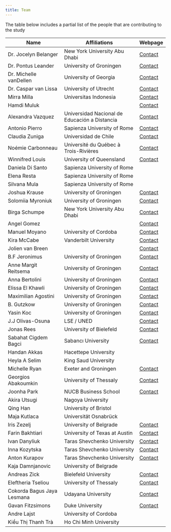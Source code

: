 ```yaml
---
title: Team
---
```


The table below includes a partial list of the people that are contributing to the study

| Name      | Affiliations| Webpage       |
| --------- | ----------- | ------------- |
| Dr. Jocelyn Belanger| New York University Abu Dhabi| [Contact](https://nyuad.nyu.edu/en/academics/divisions/science/faculty/jocelyn-belanger.html)|
| Dr. Pontus Leander| University of Groningen| [Contact](http://pontusleander.com/)|
| Dr. Michelle vanDellen | University of Georgia| [Contact](https://psychology.uga.edu/directory/people/michelle-vandellen)|
| Dr. Caspar van Lissa | University of Utrecht | [Contact](https://www.uu.nl/medewerkers/CJvanLissa) |
|Mirra Milla |   Universitas Indonesia   |  [Contact](https://labpsipol.psikologi.ui.ac.id/)  |
|Hamdi Muluk |     |  [Contact](https://labpsipol.psikologi.ui.ac.id/)  |
|Alexandra Vazquez   |   Universidad Nacional de Educación a Distancia |    [Contact](https://alexandra-vazquez.webnode.es/)  |
|Antonio Pierro  |   Sapienza University of Rome  | [Contact](http://dip38.psi.uniroma1.it/dipartimento/persone/pierro-antonio)  |
|Claudia Zuniga  |   Universidad de Chile | [Contact](http://www.facso.uchile.cl/psicologia/departamento-de-psicologia/57924/claudia-zuniga)  |
|Noémie Carbonneau   |   Université du Québec à Trois-Rivières |    [Contact](http://www.uqtr.ca/PagePerso/Noemie.Carbonneau)  |
|Winnifred Louis |   University of Queensland    |  [Contact](http://www.socialchangelab.net/)  |
|Daniela Di Santo    |   Sapienza University of Rome    |     |
|Elena Resta |   Sapienza University of Rome |    |
|Silvana Mula    |   Sapienza University of Rome    |     |
|Joshua Krause   |   University of Groningen   |    [Contact](https://github.com/JoKra1)  |
|Solomiia Myroniuk   |   University of Groningen   |    [Contact](linkedin.com/in/solomiia-myroniuk-17751184)  |
|Birga Schumpe   |   New York University Abu Dhabi |    [Contact](https://nyuad.nyu.edu/en/research/postdoctoral-research/researchers/research-bios/birga-schumpe.html)  |
|Angel Gomez |       |  [Contact](https://angelgomezjimenez.webnode.es/)  |
|Manuel Moyano   |   University of Cordoba |    [Contact](https://www.researchgate.net/profile/Manuel_Moyano)  |
|Kira McCabe |   Vanderbilt University   |  [Contact](https://kiramccabe.com/)  |
|Jolien van Breen |    |    [Contact](https://psychology.exeter.ac.uk/staff/profile/index.php?web_id=Jolien_van-Breen)  |
|B.F Jeronimus   | University of Groningen    | [Contact](https://www.rug.nl/staff/b.f.jeronimus/)  |
|Anne Margit Reitsema    |   University of Groningen    |   [Contact](https://www.rug.nl/staff/a.m.reitsema/)  |
|Anna Bertolini  |   University of Groningen  | [Contact](https://scholar.google.com/citations?user=Q8GxXMsAAAAJ)  |
|Elissa El Khawli    |   University of Groningen    |   [Contact](https://www.rug.nl/staff/e.a.el.khawli/research)  |
|Maximilian Agostini |   University of Groningen |  [Contact](https://www.rug.nl/staff/m.agostini/)  |
|B. Gutzkow  |   University of Groningen  | [Contact](https://www.rug.nl/staff/b.gutzkow)  |
|Yasin Koc   |   University of Groningen   |    [Contact](https://www.rug.nl/staff/y.koc/)  |
|J.J Olivas-Osuna   |    LSE / UNED    | [Contact](https://www.researchgate.net/profile/Jose_Javier_Olivas_Osuna)  |
|Jonas Rees  |   University of Bielefeld  | [Contact](https://ekvv.uni-bielefeld.de/pers_publ/publ/PersonDetail.jsp?personId=26385901&lang=de)  |
|Sabahat Cigdem Bagci    |   Sabancı University |   [Contact](http://myweb.sabanciuniv.edu/cigdembagci/)  |
|Handan Akkas    |   Hacettepe University   |     |
|Heyla A Selim   |   King Saud University  |      |
|Michelle Ryan   |   Exeter and Groningen  |    [Contact](http://psychology.exeter.ac.uk/cic/)  |
|Georgios Abakoumkin |   University of Thessaly  |  [Contact](https://www.researchgate.net/profile/Georgios_Abakoumkin)  |
|Joonha Park |   NUCB Business School    |  [Contact](https://www.researchgate.net/profile/Joonha_Park)  |
|Akira Utsugi    |   Nagoya University  |     |
|Qing Han    |   University of Bristol    |     |
|Maja Kutlaca    |   Universität Osnabrück  |     |
|Iris Zezelj |   University of Belgrade  |  [Contact](http://orcid.org/0000-0002-9527-1406)  |
|Farin Bakhtiari |   University of Texas at Austin   |  [Contact](https://cns.utexas.edu/directory/item/3006-bakhtiari-farin?Itemid=349)  |
|Ivan Danyliuk   |   Taras Shevchenko University   |    [Contact](http://www.psy.univ.kiev.ua/en/database/userprofile/Danyliuk-Ivan-Vasylovych)  |
|Inna Kozytska   |   Taras Shevchenko University   |    [Contact](http://www.psy.univ.kiev.ua/en/database/userprofile/Kozytska-Inna-Valeriivna)  |
|Anton Kurapov   |   Taras Shevchenko University   |    [Contact](http://www.psy.univ.kiev.ua/ua/database/userprofile/%D0%9A%D1%83%D1%80%D0%B0%D0%BF%D0%BE%D0%B2%20%D0%90%D0%BD%D1%82%D0%BE%D0%BD%20%D0%9E%D0%BB%D0%B5%D0%BA%D1%81%D0%B0%D0%BD%D0%B4%D1%80%D0%BE%D0%B2%D0%B8%D1%87)  |
|Kaja Damnjanovic    |   University of Belgrade |     |
|Andreas Zick    |   Bielefeld University   |   [Contact](www.uni-bielefeld.de)  |
|Eleftheria Tseliou  |   University of Thessaly   | [Contact](https://www.researchgate.net/profile/Eleftheria_Tseliou)  |
|Cokorda Bagus Jaya Lesmana  |   Udayana University   | [Contact](https://www.researchgate.net/profile/Cokorda_Lesmana)  |
|Gavan Fitzsimons    |   Duke University    |   [Contact](https://faculty.fuqua.duke.edu/~gavan/bio/GJF_Duke_site/Home.html)  |
|Andre Lajst |   University of Cordoba   |    |
| Kiều Thị Thanh Trà | Ho Chi Minh University| |



